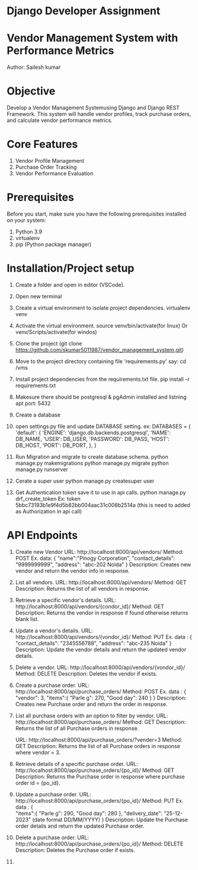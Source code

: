 # Django Developer Assignment
# Vendor Management System with Performance Metrics 
Author: Sailesh kumar

# Objective
Develop a Vendor Management Systemusing Django and Django REST Framework. This
system will handle vendor profiles, track purchase orders, and calculate vendor performance
metrics.

# Core Features
1. Vendor Profile Management
2. Purchase Order Tracking
3. Vendor Performance Evaluation

# Prerequisites
Before you start, make sure you have the following prerequisites installed on your system:

1. Python 3.9
3. virtualenv
4. pip (Python package manager)

# Installation/Project setup
1. Create a folder and open in editor (VSCode).
2. Open new terminal
3. Create a virtual environment to isolate project dependencies.
    virtualenv venv
4. Activate the virtual environment.
    source venv/bin/activate(for linux) Or venv/Scripts/activate(for windos)
5. Clone the project (git clone https://github.com/skumar5011987/vendor_management_system.git)
7. Move to the project directory containing file 'requirements.py'
    say: cd /vms
8. Install project dependencies from the requirements.txt file.
    pip install -r requirements.txt
9. Makesure there should be postgresql & pgAdmin installed and listning apt port: 5432
10. Create a database
11. open settings.py file and update DATABASE setting.
    ex: DATABASES = {
            'default': {
                'ENGINE': 'django.db.backends.postgresql',
                'NAME': DB_NAME,
                'USER': DB_USER,
                'PASSWORD': DB_PASS,
                'HOST': DB_HOST,
                'PORT': DB_PORT,
            },
        }
12. Run Migration and migrate to create database schema.
    python manage.py makemigrations
    python manage.py migrate
    python manage.py runserver

13. Cerate a super user
    python manage.py createsuper user

14. Get Authentication token save it to use in api calls.
    python manage.py drf_create_token <username>
    Ex: token 5bbc73193b1e9f4d5b82bb004aac31c008b2514a (this is need to added as Authorization in api call)

# API Endpoints
1. Create new Vendor
    URL: http://localhost:8000/api/vendors/
    Method: POST
    Ex. data: {
        "name":"Pinogy Corporation",
        "contact_details": "9999999999",
        "address": "abc-202 Noida"
    }
    Description: Creates new vendor and return the vendor info in response.

2. List all vendors.
    URL: http://localhost:8000/api/vendors/
    Method: GET
    Description: Returns the list of all vendors in response.

3. Retrieve a specific vendor's details.
    URL: http://localhost:8000/api/vendors/{condor_id}/
    Method: GET
    Description: Returns the vendor in response if found otherwise returns blank list.

4. Update a vendor's details.
    URL: http://localhost:8000/api/vendors/{vondor_id}/
    Method: PUT
    Ex. data : {    
        "contact_details": "2345556788",
        "address": "abc-235 Noida"
    }
    Description: Update the vendor details and return the updated vendor details.

5. Delete a vendor.
    URL: http://localhost:8000/api/vendors/{vondor_id}/
    Method: DELETE
    Description: Deletes the vendor if exists.

6. Create a purchase order.
    URL: http://localhost:8000/api/purchase_orders/
    Method: POST
    Ex. data : {
        "vendor": 3,
        "items":{
            "Parle g": 270,
            "Good day": 240
            }
    }
    Description: Creates new Purchase order and return the order in response.

7. List all purchase orders with an option to filter by vendor.
 URL: http://localhost:8000/api/purchase_orders/
    Method: GET
    Description: Returns the list of all Purchase orders in response.

    URL: http://localhost:8000/api/purchase_orders/?vender=3
    Method: GET
    Description: Returns the list of all Purchase orders in response where vendor = 3.

8. Retrieve details of a specific purchase order.
    URL: http://localhost:8000/api/purchase_orders/{po_id}/
    Method: GET
    Description: Returns the Purchase order in response where purchase order id = {po_id}.

9. Update a purchase order.
    URL: http://localhost:8000/api/purchase_orders/{po_id}/
    Method: PUT
    Ex. data : {    
        "items":{
            "Parle g": 290,
            "Good day": 280
            },
        "delivery_date": "25-12-2023" (date format DD/MM/YYYY)
}
    Description: Update the Purchase order details and return the updated Purchase order.

10. Delete a purchase order.
    URL: http://localhost:8000/api/purchase_orders/{po_id}/
    Method: DELETE
    Description: Deletes the  Purchase order if exists.

11. 